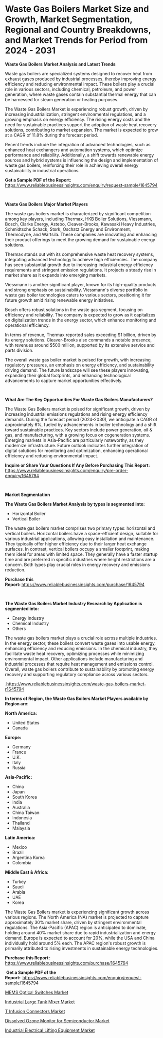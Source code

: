 <p><h1>Waste Gas Boilers Market Size and Growth, Market Segmentation, Regional and Country Breakdowns, and Market Trends for Period from 2024 -  2031</h1></p><p><strong>Waste Gas Boilers Market Analysis and Latest Trends</strong></p>
<p><p>Waste gas boilers are specialized systems designed to recover heat from exhaust gases produced by industrial processes, thereby improving energy efficiency and reducing environmental impact. These boilers play a crucial role in various sectors, including chemical, petroleum, and power generation, where waste gases contain substantial thermal energy that can be harnessed for steam generation or heating purposes.</p><p>The Waste Gas Boilers Market is experiencing robust growth, driven by increasing industrialization, stringent environmental regulations, and a growing emphasis on energy efficiency. The rising energy costs and the need for sustainable practices support the adoption of waste heat recovery solutions, contributing to market expansion. The market is expected to grow at a CAGR of 11.8% during the forecast period. </p><p>Recent trends include the integration of advanced technologies, such as enhanced heat exchangers and automation systems, which optimize performance and reliability. Additionally, a shift towards renewable energy sources and hybrid systems is influencing the design and implementation of waste gas boilers, reinforcing their role in achieving overall energy sustainability in industrial operations.</p></p>
<p><strong>Get a Sample PDF of the Report:&nbsp;</strong> <a href="https://www.reliablebusinessinsights.com/enquiry/request-sample/1645794?utm_campaign=63&utm_medium=2&utm_source=Github&utm_content=ia&utm_term=27102024&utm_id=waste-gas-boilers">https://www.reliablebusinessinsights.com/enquiry/request-sample/1645794</a></p>
<p>&nbsp;</p>
<p><strong>Waste Gas Boilers Major Market Players</strong></p>
<p><p>The waste gas boilers market is characterized by significant competition among key players, including Thermax, HKB Boiler Solutions, Viessmann, Bosch, Clarke Energy, Astebo, Cleaver-Brooks, Kawasaki Heavy Industries, Schmidtsche Schack, Stork, Oschatz Energy and Environment, Thermodyne, and Wärtsilä. These companies are innovating and enhancing their product offerings to meet the growing demand for sustainable energy solutions.</p><p>Thermax stands out with its comprehensive waste heat recovery systems, integrating advanced technology to achieve high efficiencies. The company has seen substantial growth due to increasing industrial energy efficiency requirements and stringent emission regulations. It projects a steady rise in market share as it expands into emerging markets.</p><p>Viessmann is another significant player, known for its high-quality products and strong emphasis on sustainability. Viessmann's diverse portfolio in waste gas boiler technologies caters to various sectors, positioning it for future growth amid rising renewable energy initiatives. </p><p>Bosch offers robust solutions in the waste gas segment, focusing on efficiency and reliability. The company is expected to grow as it capitalizes on digitalization trends in the energy sector, which enhance monitoring and operational efficiency.</p><p>In terms of revenue, Thermax reported sales exceeding $1 billion, driven by its energy solutions. Cleaver-Brooks also commands a notable presence, with revenues around $500 million, supported by its extensive service and parts division.</p><p>The overall waste gas boiler market is poised for growth, with increasing regulatory pressures, an emphasis on energy efficiency, and sustainability driving demand. The future landscape will see these players innovating, expanding their global footprints, and enhancing technological advancements to capture market opportunities effectively.</p></p>
<p>&nbsp;</p>
<p><strong>What Are The Key Opportunities For Waste Gas Boilers Manufacturers?</strong></p>
<p><p>The Waste Gas Boilers market is poised for significant growth, driven by increasing industrial emissions regulations and rising energy efficiency demands. During the forecast period (2024-2030), we anticipate a CAGR of approximately 6%, fueled by advancements in boiler technology and a shift toward sustainable practices. Key sectors include power generation, oil & gas, and manufacturing, with a growing focus on cogeneration systems. Emerging markets in Asia-Pacific are particularly noteworthy, as they modernize infrastructure. Future outlook indicates further integration of digital solutions for monitoring and optimization, enhancing operational efficiency and reducing environmental impact.</p></p>
<p><strong>Inquire or Share Your Questions If Any Before Purchasing This Report:</strong> <a href="https://www.reliablebusinessinsights.com/enquiry/pre-order-enquiry/1645794?utm_campaign=63&utm_medium=2&utm_source=Github&utm_content=ia&utm_term=27102024&utm_id=waste-gas-boilers">https://www.reliablebusinessinsights.com/enquiry/pre-order-enquiry/1645794</a></p>
<p>&nbsp;</p>
<p><strong>Market Segmentation</strong></p>
<p><strong>The Waste Gas Boilers Market Analysis by types is segmented into:</strong></p>
<p><ul><li>Horizontal Boiler</li><li>Vertical Boiler</li></ul></p>
<p><p>The waste gas boilers market comprises two primary types: horizontal and vertical boilers. Horizontal boilers have a space-efficient design, suitable for various industrial applications, allowing easy installation and maintenance. They typically offer higher efficiency due to their larger heat exchange surfaces. In contrast, vertical boilers occupy a smaller footprint, making them ideal for areas with limited space. They generally have a faster startup time and are preferred in specific industries where height restrictions are a concern. Both types play crucial roles in energy recovery and emissions reduction.</p></p>
<p><strong>Purchase this Report:&nbsp;</strong><a href="https://www.reliablebusinessinsights.com/purchase/1645794?utm_campaign=63&utm_medium=2&utm_source=Github&utm_content=ia&utm_term=27102024&utm_id=waste-gas-boilers">https://www.reliablebusinessinsights.com/purchase/1645794</a></p>
<p>&nbsp;</p>
<p><strong>The Waste Gas Boilers Market Industry Research by Application is segmented into:</strong></p>
<p><ul><li>Energy Industry</li><li>Chemical Industry</li><li>Others</li></ul></p>
<p><p>The waste gas boilers market plays a crucial role across multiple industries. In the energy sector, these boilers convert waste gases into usable energy, enhancing efficiency and reducing emissions. In the chemical industry, they facilitate waste heat recovery, optimizing processes while minimizing environmental impact. Other applications include manufacturing and industrial processes that require heat management and emissions control. Overall, waste gas boilers contribute to sustainability by promoting energy recovery and supporting regulatory compliance across various sectors.</p></p>
<p><a href="https://www.reliablebusinessinsights.com/waste-gas-boilers-market-r1645794?utm_campaign=63&utm_medium=2&utm_source=Github&utm_content=ia&utm_term=27102024&utm_id=waste-gas-boilers">&nbsp;https://www.reliablebusinessinsights.com/waste-gas-boilers-market-r1645794</a></p>
<p><strong>In terms of Region, the Waste Gas Boilers Market Players available by Region are:</strong></p>
<p>
    <p> <strong> North America: </strong>
        <ul>
            <li>United States</li>
            <li>Canada</li>
        </ul>
        </p> 
    <p> <strong> Europe: </strong>
        <ul>
            <li>Germany</li>
            <li>France</li>
            <li>U.K.</li>
            <li>Italy</li>
            <li>Russia</li>
        </ul>
        </p> 
    <p> <strong> Asia-Pacific: </strong>
        <ul>
            <li>China</li>
            <li>Japan</li>
            <li>South Korea</li>
            <li>India</li>
            <li>Australia</li>
            <li>China Taiwan</li>
            <li>Indonesia</li>
            <li>Thailand</li>
            <li>Malaysia</li>
        </ul>
        </p> 
    <p> <strong> Latin America: </strong>
        <ul>
            <li>Mexico</li>
            <li>Brazil</li>
            <li>Argentina Korea</li>
            <li>Colombia</li>
        </ul>
        </p> 
    <p> <strong> Middle East & Africa: </strong>
        <ul>
            <li>Turkey</li>
            <li>Saudi</li>
            <li>Arabia</li>
            <li>UAE</li>
            <li>Korea</li>
        </ul>
    </p>
    </p>
<p><p>The Waste Gas Boilers market is experiencing significant growth across various regions. The North America (NA) market is projected to capture approximately 30% market share, driven by stringent environmental regulations. The Asia-Pacific (APAC) region is anticipated to dominate, holding around 40% market share due to rapid industrialization and energy demand. Europe is expected to account for 20%, while the USA and China individually hold around 5% each. The APAC region's robust growth is primarily attributed to rising investments in sustainable energy technologies.</p></p>
<p><strong>Purchase this Report: </strong><a href="https://www.reliablebusinessinsights.com/purchase/1645794?utm_campaign=63&utm_medium=2&utm_source=Github&utm_content=ia&utm_term=27102024&utm_id=waste-gas-boilers">https://www.reliablebusinessinsights.com/purchase/1645794</a></p>
<p>&nbsp;<strong>Get a Sample PDF of the Report:&nbsp;&nbsp;</strong><a href="https://www.reliablebusinessinsights.com/enquiry/request-sample/1645794?utm_campaign=63&utm_medium=2&utm_source=Github&utm_content=ia&utm_term=27102024&utm_id=waste-gas-boilers">https://www.reliablebusinessinsights.com/enquiry/request-sample/1645794</a></p>
<p><strong></strong></p>
<p><p><a href="https://www.linkedin.com/pulse/global-mems-optical-switches-market-focus-product-type-single-mode-tjzwc?trk=public_post_embed_feed-article-content&utm_campaign=63&utm_medium=2&utm_source=Github&utm_content=ia&utm_term=27102024&utm_id=waste-gas-boilers">MEMS Optical Switches Market</a></p><p><a href="https://issuu.com/reportprime-2/docs/industrial-large-tank-mixer-market-_b508acf69a5da7?utm_campaign=63&utm_medium=2&utm_source=Github&utm_content=ia&utm_term=27102024&utm_id=waste-gas-boilers">Industrial Large Tank Mixer Market</a></p><p><a href="https://www.linkedin.com/pulse/infusion-connectors-market-growth-segmentation-regional-cic6c?trk=public_post_embed_feed-article-content&utm_campaign=63&utm_medium=2&utm_source=Github&utm_content=ia&utm_term=27102024&utm_id=waste-gas-boilers">T Infusion Connectors Market</a></p><p><a href="https://github.com/benjigwozdzus/Market-Research-Report-List-1/blob/main/dissolved-ozone-monitor-for-semiconductor-market.md?utm_campaign=63&utm_medium=2&utm_source=Github&utm_content=ia&utm_term=27102024&utm_id=waste-gas-boilers">Dissolved Ozone Monitor for Semiconductor Market</a></p><p><a href="https://issuu.com/reportprime-2/docs/industrial-electrical-lifting-equip_76258b6c337a89?utm_campaign=63&utm_medium=2&utm_source=Github&utm_content=ia&utm_term=27102024&utm_id=waste-gas-boilers">Industrial Electrical Lifting Equipment Market</a></p></p>